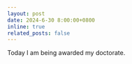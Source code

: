 ```yaml
---
layout: post
date: 2024-6-30 8:00:00+0800
inline: true
related_posts: false
---
```


Today I am being awarded my doctorate.
